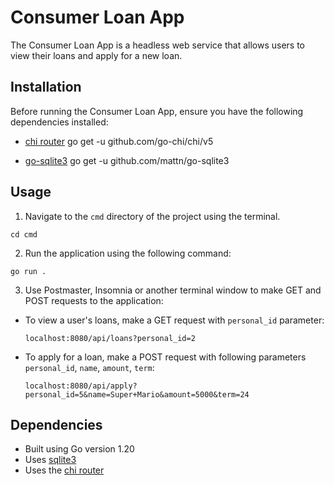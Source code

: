 # Consumer Loan App

The Consumer Loan App is a headless web service that allows users to view their loans and apply for a new loan.

## Installation

Before running the Consumer Loan App, ensure you have the following dependencies installed:

* [chi router](https://github.com/go-chi/chi)
go get -u github.com/go-chi/chi/v5

* [go-sqlite3](https://github.com/mattn/go-sqlite3)
go get -u github.com/mattn/go-sqlite3


## Usage

1. Navigate to the `cmd` directory of the project using the terminal.
```
cd cmd
```
2. Run the application using the following command:
```
go run .
```
3. Use Postmaster, Insomnia or another terminal window to make GET and POST requests to the application:
* To view a user's loans, make a GET request with ```personal_id``` parameter:
    ```
    localhost:8080/api/loans?personal_id=2
    ```
* To apply for a loan, make a POST request with following parameters ```personal_id```, ```name```, ```amount```, ```term```:
    ```
    localhost:8080/api/apply?personal_id=5&name=Super+Mario&amount=5000&term=24
    ```

## Dependencies

* Built using Go version 1.20
* Uses [sqlite3](https://github.com/mattn/go-sqlite3)
* Uses the [chi router](https://github.com/go-chi/chi)
